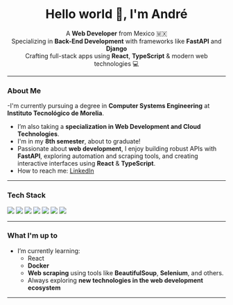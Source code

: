 <h1 align="center">Hello world 👋, I'm André</h1>

<p align="center">
  A <strong>Web Developer</strong> from Mexico 🇲🇽 <br/>
  Specializing in <strong>Back-End Development</strong> with frameworks like <strong>FastAPI</strong> and <strong>Django</strong><br/>
  Crafting full-stack apps using <strong>React</strong>, <strong>TypeScript</strong> & modern web technologies 💻
</p>

---

### About Me

-I'm currently pursuing a degree in **Computer Systems Engineering** at **Instituto Tecnológico de Morelia**.<br/>
- I’m also taking a **specialization in Web Development and Cloud Technologies**.<br/>
- I'm in my **8th semester**, about to graduate!<br/>
- Passionate about **web development**, I enjoy building robust APIs with **FastAPI**, exploring automation and scraping tools, and creating interactive interfaces using **React** & **TypeScript**.
- How to reach me: [LinkedIn](https://www.linkedin.com/in/jorge-andré-becerra-villagómez-847451352/)
---

### Tech Stack

<p>
  <img src="https://img.shields.io/badge/Python-3776AB?style=for-the-badge&logo=python&logoColor=white" />
  <img src="https://img.shields.io/badge/FastAPI-009688?style=for-the-badge&logo=fastapi&logoColor=white" />
  <img src="https://img.shields.io/badge/Django-092E20?style=for-the-badge&logo=django&logoColor=white" />
  <img src="https://img.shields.io/badge/JavaScript-F7DF1E?style=for-the-badge&logo=javascript&logoColor=black" />
  <img src="https://img.shields.io/badge/TypeScript-3178C6?style=for-the-badge&logo=typescript&logoColor=white" />
  <img src="https://img.shields.io/badge/React-20232A?style=for-the-badge&logo=react&logoColor=61DAFB" />
  <img src="https://img.shields.io/badge/PostgreSQL-336791?style=for-the-badge&logo=postgresql&logoColor=white" />
</p>

---

### What I'm up to

- I’m currently learning:
  - React 
  - **Docker**
  - **Web scraping** using tools like **BeautifulSoup**, **Selenium**, and others.
  - Always exploring **new technologies in the web development ecosystem** 

---
<!--
### My Work

- [**Banking App**](https://github.com/Andreexd/PonyApp)  
  A full-featured **banking platform** with **React + TypeScript** on the frontend and **Laravel** on the backend. Includes user authentication, service payments, and account management.

- [**Real-Time Chat App**] *(in development)*  
  A **real-time messaging app** built with **FastAPI** for the backend and **React** for the frontend. Implements WebSocket for real-time communication between users.

- [**School Management System**] *(in development)*  
  A web application for managing students, courses, and teachers using **FastAPI** and **React**. Currently focused on building a flexible and scalable back-end architecture.



---

